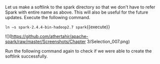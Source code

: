 
Let us make a softlink to the spark directory so that we don't have to refer Spark with entire name as above. This will also be useful for the future updates. Execute the following command.

`ln –s spark-2.4.4-bin-hadoop2.7 spark`{{execute}}

![](https://github.com/athertahir/apache-spark/raw/master/Screenshots/Chapter 3/Selection_007.png)

Run the following command again to check if we were able to create the softlink successfully.

 